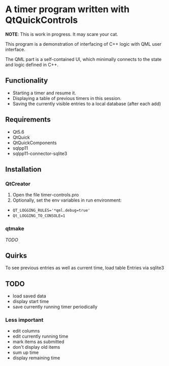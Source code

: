 A timer program written with QtQuickControls
============================================

**NOTE**: This is work in progress. It may scare your cat.

This program is a demonstration of interfacing of C++ logic with QML user interface.

The QML part is a self-contained UI, which minimally connects to the state and logic defined in C++.

Functionality
-------------

- Starting a timer and resume it.
- Displaying a table of previous timers in this session.
- Saving the currently visible entries to a local database (after each add)

Requirements
------------

- Qt5.6
- QtQuick
- QtQuickComponents
- sqlpp11
- sqlpp11-connector-sqlite3

Installation
------------

### QtCreator

1. Open the file timer-controls.pro
2. Optionally, set the env variables in run environment:
 - `QT_LOGGING_RULES='*qml.debug=true'`
 - `Qt_LOGGING_TO_CONSOLE=1`

### qtmake

*TODO*

Quirks
------

To see previous entries as well as current time, load table Entries via sqlite3

TODO
----

- load saved data
- display start time
- save currently running timer periodically

### Less important

- edit columns
- edit currently running time
- mark items as submitted
- don't display old items
- sum up time
- display remaining time
